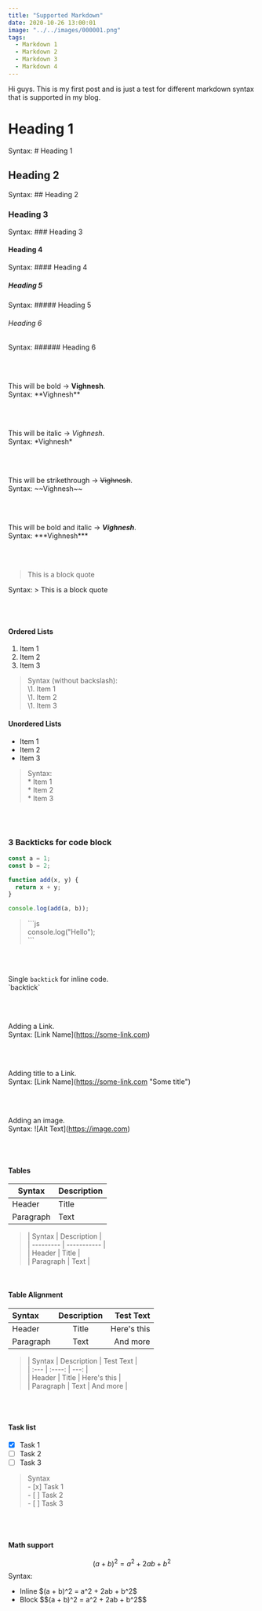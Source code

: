 ```yaml
---
title: "Supported Markdown"
date: 2020-10-26 13:00:01
image: "../../images/000001.png"
tags:
  - Markdown 1
  - Markdown 2
  - Markdown 3
  - Markdown 4
---
```


Hi guys.
This is my first post and is just a test for different
markdown syntax that is supported in my blog.

# Heading 1
Syntax: # Heading 1

## Heading 2
Syntax: ## Heading 2

### Heading 3
Syntax: ### Heading 3

#### Heading 4
Syntax: #### Heading 4

##### Heading 5
Syntax: ##### Heading 5

###### Heading 6
Syntax: ###### Heading 6

<br>
<br>

This will be bold -> **Vighnesh**. <br>
Syntax: \*\*Vighnesh\*\*

<br>
<br>

This will be italic -> *Vighnesh*. <br>
Syntax: \*Vighnesh\*

<br>
<br>

This will be strikethrough -> ~~Vighnesh~~. <br>
Syntax: \~\~Vighnesh\~\~

<br>
<br>

This will be bold and italic -> ***Vighnesh***. <br>
Syntax: \*\*\*Vighnesh\*\*\*

<br>
<br>

> This is a block quote

Syntax: > This is a block quote

<br>
<br>

#### Ordered Lists
1. Item 1
1. Item 2
1. Item 3

> Syntax (without backslash):     <br>
> \1. Item 1                      <br>
> \1. Item 2                      <br>
> \1. Item 3                      <br>


#### Unordered Lists
* Item 1
* Item 2
* Item 3

> Syntax:    <br>
> \* Item 1  <br>
> \* Item 2  <br>
> \* Item 3  <br>


<br>
<br>


### 3 Backticks for code block 
```js
const a = 1;
const b = 2;

function add(x, y) {
  return x + y;
}

console.log(add(a, b));
```
> \`\`\`js <br>
> console.log("Hello"); <br>
> \`\`\`


<br>
<br>

Single `backtick` for inline code. <br>
\`backtick\`

<br>
<br>

Adding a Link. <br>
Syntax: \[Link Name](https://some-link.com)


<br>
<br>

Adding title to a Link. <br>
Syntax: \[Link Name](https://some-link.com "Some title")


<br>
<br>

Adding an image. <br>
Syntax: \!\[Alt Text](https://image.com)

<br>
<br>

#### Tables

| Syntax      | Description |
| ----------- | ----------- |
| Header      | Title       |
| Paragraph   | Text        |

>\| Syntax      \| Description \| <br>
 \| \--------- \| \----------- \| <br>
 \| Header      \| Title       \| <br>
 \| Paragraph   \| Text        \| <br>


<br>

#### Table Alignment

| Syntax      | Description | Test Text     |
| :---        |    :----:   |          ---: |
| Header      | Title       | Here's this   |
| Paragraph   | Text        | And more      |

> \| Syntax      | Description | Test Text     | <br>
  \| :---        |    :----:   |          ---: | <br>
  \| Header      | Title       | Here's this   | <br>
  \| Paragraph   | Text        | And more      | <br>


<br>
<br>

#### Task list
- [x] Task 1
- [ ] Task 2
- [ ] Task 3
> Syntax <br>
 \- [x] Task 1 <br>
 \- [ ] Task 2 <br>
 \- [ ] Task 3 <br>


<br>
<br>


#### Math support

$$
(a + b)^2 = a^2 + 2ab + b^2
$$
Syntax: 
* Inline
\$(a + b)^2 = a^2 + 2ab + b^2\$
* Block
\$\$(a + b)^2 = a^2 + 2ab + b^2\$\$
